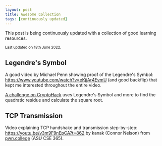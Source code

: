 ```yaml
---
layout: post
title: Awesome Collection
tags: [continuously updated]
---
```


This post is being continuously updated with a collection of good learning resources.

<small>Last updated on 18th June 2022.</small>

## Legendre's Symbol

A good video by Michael Penn showing proof of the Legendre's Symbol: <https://www.youtube.com/watch?v=eKjjAr4EvmU> (and good backflip) that kept me interested throughout the entire video.

[A challenge on CryptoHack](https://cryptohack.org/courses/modular/root1/) uses Legendre's Symbol and more to find the quadratic residue and calculate the square root.

## TCP Transmission

Video explaining TCP handshake and transmission step-by-step: <https://youtu.be/v3m9F9nEpCA?t=862> by kanak (Connor Nelson) from [pwn.college](https://pwn.college/) (ASU CSE 365).
